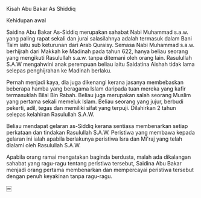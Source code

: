 Kisah Abu Bakar As Shiddiq


Kehidupan awal

Saidina Abu Bakar As-Siddiq merupakan sahabat Nabi Muhammad s.a.w. yang paling rapat sekali dan jurai salasilahnya adalah termasuk dalam Bani Taim iaitu sub keturunan dari Arab Quraisy. Semasa Nabi Muhammad s.a.w. berhijrah dari Makkah ke Madinah pada tahun 622, hanya beliau seorang yang mengikuti Rasulullah s.a.w. tanpa ditemani oleh orang lain. Rasulullah S.A.W mengahwini anak perempuan beliau iaitu Saidatina Aishah tidak lama selepas penghijrahan ke Madinah berlaku.

Pernah menjadi kaya, dia juga dikenangi kerana jasanya membebaskan beberapa hamba yang beragama Islam daripada tuan mereka yang kafir termasuklah Bilal Bin Rabah. Beliau juga merupakan salah seorang Muslim yang pertama sekali memeluk Islam. Beliau seorang yang jujur, berbudi pekerti, adil, tegas dan memiliki sifat yang terpuji. Dilahirkan 2 tahun selepas kelahiran Rasulullah S.A.W.

Beliau mendapat gelaran as-Siddiq kerana sentiasa membenarkan setiap perkataan dan tindakan Rasulullah S.A.W. Peristiwa yang membawa kepada gelaran ini ialah apabila berlakunya peristiwa Isra dan Mi'raj yang telah dialami oleh Rasulullah S.A.W.

Apabila orang ramai mengatakan baginda berdusta, malah ada dikalangan sahabat yang ragu-ragu tentang peristiwa tersebut, Saidina Abu Bakar menjadi orang pertama membenarkan dan mempercayai peristiwa tersebut dengan penuh keyakinan tanpa ragu-ragu.

￼

